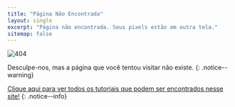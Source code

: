 ```yaml
---
title: "Página Não Encontrada"
layout: single
excerpt: "Página não encontrada. Seus pixels estão em outra tela."
sitemap: false
---
```


![404](/images/404.jpg)

Desculpe-nos, mas a página que você tentou visitar não existe.
{: .notice--warning}

[Clique aqui para ver todos os tutoriais que podem ser encontrados nesse site!](site-navigation)
{: .notice--info}
